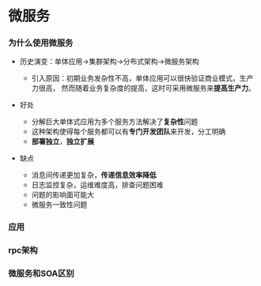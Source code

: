 微服务
===
### 为什么使用微服务
- 历史演变：单体应用->集群架构->分布式架构->微服务架构
    - 引入原因：初期业务发杂性不高，单体应用可以很快验证商业模式，生产力很高，
    然而随着业务复杂度的提高，这时可采用微服务来**提高生产力**。
    
- 好处
    - 分解巨大单体式应用为多个服务方法解决了**复杂性**问题
    - 这种架构使得每个服务都可以有**专门开发团队**来开发，分工明确
    - **部署独立**，**独立扩展**
- 缺点
    - 消息间传递更加复杂，**传递信息效率降低**
    - 日志监控复杂，运维难度高，排查问题困难
    - 问题的影响面可能大
    - 微服务一致性问题
### 应用


### rpc架构
### 微服务和SOA区别

